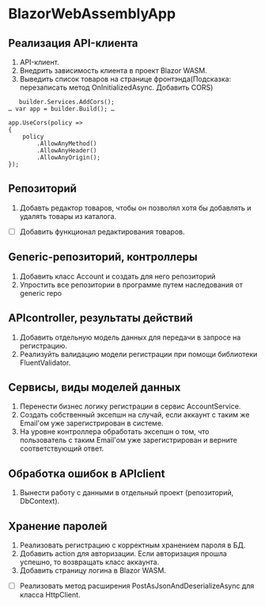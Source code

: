 # BlazorWebAssemblyApp

## Реализация API-клиента

1. API-клиент.
2. Внедрить зависимость клиента в проект Blazor WASM.
3. Выведить список товаров на странице фронтэнда(Подсказка: перезаписать метод OnInitializedAsync. Добавить CORS)
```
   builder.Services.AddCors();
… var app = builder.Build(); …

app.UseCors(policy =>
{
    policy
        .AllowAnyMethod()
        .AllowAnyHeader()
        .AllowAnyOrigin();
});
```


## Репозиторий

1. Добавть редактор товаров, чтобы он позволял хотя бы добавлять и удалять товары из каталога.
- [ ] Добавить функционал редактирования товаров.

## Generic-репозиторий, контроллеры

1. Добавить класс Account и создать для него репозиторий
2. Упростить все репозитории в программе путем наследования от generic repo

## APIcontroller, результаты действий

1. Добавить отдельную модель данных для передачи в запросе на регистрацию.
2. Реализуйть валидацию модели регистрации при помощи библиотеки FluentValidator.

## Сервисы, виды моделей данных

1. Перенести бизнес логику регистрации в сервис AccountService.
2. Создать собственный эксепшн на случай, если аккаунт с таким же Email'ом уже зарегистрирован в системе.
3. На уровне контроллера обработать эксепшн о том, что пользователь с таким Email'ом уже зарегистрирован и верните соответствующий ответ.

## Обработка ошибок в APIclient

1. Вынести работу с данными в отдельный проект (репозиторий, DbContext).

## Хранение паролей

1. Реализовать регистрацию с корректным хранением пароля в БД.
2. Добавить action для авторизации. Если авторизация прошла успешно, то возвращать класс аккаунта.
3. Добавить страницу логина в Blazor WASM.
- [ ]  Реализовать метод расширения PostAsJsonAndDeserializeAsync для класса HttpClient.



